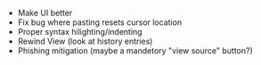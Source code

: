 - Make UI better
- Fix bug where pasting resets cursor location
- Proper syntax hilighting/indenting
- Rewind View (look at history entries)
- Phishing mitigation (maybe a mandetory "view source" button?)
